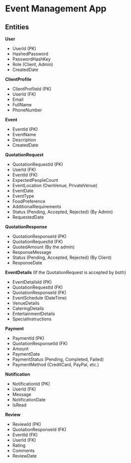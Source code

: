 # Event Management App

## Entities

**User**

- UserId (PK)
- HashedPassword
- PasswordHashKey
- Role (Client, Admin)
- CreatedDate

**ClientProfile**

- ClientProfileId (PK)
- UserId (FK)
- Email
- FullName
- PhoneNumber

**Event**

- EventId (PK)
- EventName
- Description
- CreatedDate

**QuotationRequest**

- QuotationRequestId (PK)
- UserId (FK)
- EventId (FK)
- ExpectedPeopleCount
- EventLocation (OwnVenue, PrivateVenue)
- EventDate
- EventType
- FoodPreference
- AdditionalRequirements
- Status (Pending, Accepted, Rejected) (By Admin)
- RequestedDate

**QuotationResponse**

- QuotationResponseId (PK)
- QuotationRequestId (FK)
- QuotedAmount (By the admin)
- ResponseMessage
- Status (Pending, Accepted, Rejected) (By Client)
- ResponseDate

**EventDetails** (If the QuotationRequest is accepted by both)

- EventDetailsId (PK)
- QuotationRequestId (FK)
- QuotationResponseId (FK)
- EventSchedule (DateTime)
- VenueDetails
- CateringDetails
- EntertainmentDetails
- SpecialInstructions

**Payment**

- PaymentId (PK)
- QuotationResponsetId (FK)
- Amount
- PaymentDate
- PaymentStatus (Pending, Completed, Failed)
- PaymentMethod (CreditCard, PayPal, etc.)


**Notification**

- NotificationId (PK)
- UserId (FK)
- Message
- NotificationDate
- IsRead

**Review**

- ReviewId (PK)
- QuotationResponseId (FK)
- EventId (FK)
- UserId (FK)
- Rating
- Comments
- ReviewDate
